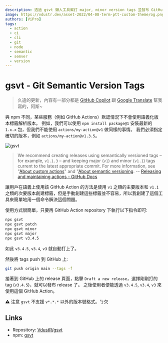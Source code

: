 ```yaml
---
description: 透過 gsvt 懶人工具幫打 major, minor version tags 並發布 GitHub Actions。
image: https://vdustr.dev/asset-2022/04-08-term-ptt-custom-theme/og.png
authors: [ViPro]
tags:
  - action
  - ci
  - cli
  - git
  - node
  - semantic
  - semver
  - version
---
```


# gsvt - Git Semantic Version Tags

> 久違的更新，內容有一部分都是 [GitHub Copilot](https://github.com/features/copilot) 跟 [Google Translate](https://translate.google.com/) 幫我寫的，阿斯~

與 npm 不同，某些服務（例如 GitHub Actions）默認情況下不會使用語義化版本標籤解析版本。 例如，我們可以使用 `npm install package@1` 安裝最新的 `1.x.x` 包，但我們不能使用 `actions/my-action@v1` 做同樣的事情。 我們必須指定確切的版本，例如 `actions/my-action@v1.3.5`。

![gsvt](https://vdustr.dev/asset-2022/09-24-gsvt/gsvt-cover.png)

<!--truncate-->

> We recommend creating releases using semantically versioned tags – for example, `v1.1.3` – and keeping major (`v1`) and minor (`v1.1`) tags current to the latest appropriate commit. For more information, see "[About custom actions](https://docs.github.com/en/actions/creating-actions/about-custom-actions#using-release-management-for-actions)" and "[About semantic versioning](https://docs.npmjs.com/about-semantic-versioning). -- [Releasing and maintaining actions - GitHub Docs](<https://docs.github.com/en/actions/creating-actions/releasing-and-maintaining-actions#:~:text=We%20recommend%20creating%20releases%20using%20semantically%20versioned%20tags%20%E2%80%93%20for%20example%2C%20v1.1.3%20%E2%80%93%20and%20keeping%20major%20(v1)%20and%20minor%20(v1.1)%20tags%20current%20to%20the%20latest%20appropriate%20commit.%20For%20more%20information%2C%20see%20%22About%20custom%20actions%22%20and%20%22About%20semantic%20versioning.>)

讓用戶在語義上使用該 GitHub Action 的方法是使用 `v1` 之類的主要版本和 `v1.1` 之類的次要版本創建標籤，但是手動創建這些標籤並不容易，所以我創建了這個工具來簡單地用一個命令解決這個問題。

使用方式很簡單，只要再 GitHub Action repository 下執行以下指令即可:

```sh
npx gsvt
npx gsvt patch
npx gsvt minor
npx gsvt major
npx gsvt v3.4.5
```

如此 `v3.4.5`, `v3.4`, `v3` 就自動打上了。

然後將 tags push 到 GitHub 上:

```sh
git push origin main --tags -f
```

接著到 GitHub 上的 release 頁面，點擊 `Draft a new release`，選擇剛剛打的 tag (`v3.4.5`)，就可以發布 release 了。 之後使用者便能透過 `v3.4.5`, `v3.4`, `v3` 來使用這個 GitHub Action。

⚠️ 注意 `gsvt` 不支援 `v*.*.*` 以外的版本號格式。ㄅ欠

## Links

- Repository: [VdustR/gsvt](https://github.com/VdustR/gsvt)
- npm: [gsvt](https://www.npmjs.com/package/gsvt)
